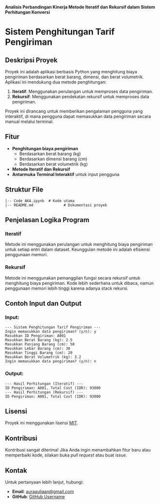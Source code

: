 **Analisis Perbandingan Kinerja Metode Iteratif dan Rekursif dalam Sistem Perhitungan Konversi**

# Sistem Penghitungan Tarif Pengiriman

## Deskripsi Proyek
Proyek ini adalah aplikasi berbasis Python yang menghitung biaya pengiriman berdasarkan berat barang, dimensi, dan berat volumetrik. Aplikasi ini mendukung dua metode penghitungan:
1. **Iteratif**: Menggunakan perulangan untuk memproses data pengiriman.
2. **Rekursif**: Menggunakan pendekatan rekursif untuk memproses data pengiriman.

Proyek ini dirancang untuk memberikan pengalaman pengguna yang interaktif, di mana pengguna dapat memasukkan data pengiriman secara manual melalui terminal.

## Fitur
- **Penghitungan biaya pengiriman**
  - Berdasarkan berat barang (kg)
  - Berdasarkan dimensi barang (cm)
  - Berdasarkan berat volumetrik (kg)
- **Metode Iteratif dan Rekursif**
- **Antarmuka Terminal Interaktif** untuk input pengguna

## Struktur File
```
|-- Code AKA.ipynb  # Kode utama
|-- README.md              # Dokumentasi proyek
```

## Penjelasan Logika Program
### Iteratif
Metode ini menggunakan perulangan untuk menghitung biaya pengiriman untuk setiap entri dalam dataset. Keunggulan metode ini adalah efisiensi penggunaan memori.

### Rekursif
Metode ini menggunakan pemanggilan fungsi secara rekursif untuk menghitung biaya pengiriman. Kode lebih sederhana untuk dibaca, namun penggunaan memori lebih tinggi karena adanya stack rekursi.

## Contoh Input dan Output
### Input:
```text
--- Sistem Penghitungan Tarif Pengiriman ---
Ingin memasukkan data pengiriman? (y/n): y
Masukkan ID Pengiriman: A001
Masukkan Berat Barang (kg): 2.5
Masukkan Panjang Barang (cm): 50
Masukkan Lebar Barang (cm): 30
Masukkan Tinggi Barang (cm): 20
Masukkan Berat Volumetrik (kg): 3.2
Ingin memasukkan data pengiriman? (y/n): n
```

### Output:
```text
--- Hasil Perhitungan (Iteratif) ---
ID Pengiriman: A001, Total Cost (IDR): 93000
--- Hasil Perhitungan (Rekursif) ---
ID Pengiriman: A001, Total Cost (IDR): 93000
```

## Lisensi
Proyek ini menggunakan lisensi [MIT](https://opensource.org/licenses/MIT).

## Kontribusi
Kontribusi sangat diterima! Jika Anda ingin menambahkan fitur baru atau memperbaiki kode, silakan buka *pull request* atau buat *issue*.

## Kontak
Untuk pertanyaan lebih lanjut, hubungi:
- **Email**: auraauliaan@gmail.com
- **GitHub**: [GitHub Username](https://github.com/auraauliaan)

